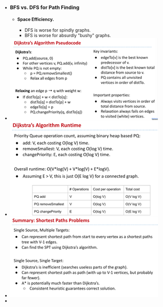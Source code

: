 - ### BFS vs. DFS for Path Finding
	- #### Space Efficiency.
		- DFS is worse for spindly graphs.
		- BFS is worse for absurdly "bushy" graphs.
- ![image.png](../assets/image_1674159328386_0.png)
- ![image.png](../assets/image_1674159380314_0.png)
- ![image.png](../assets/image_1674160086149_0.png)
-